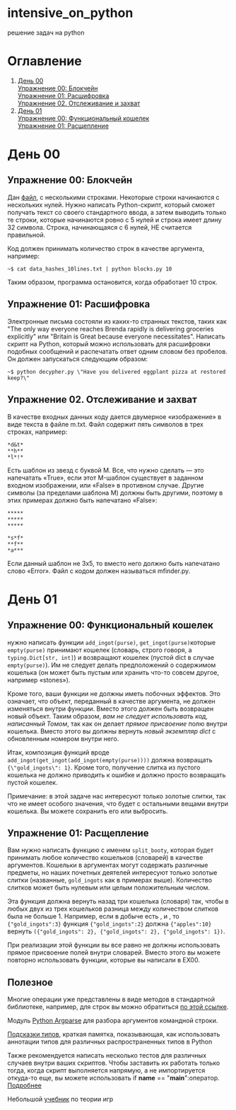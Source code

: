 # intensive_on_python
решение задач на python

# Оглавление
1. [День 00](#день-00) \
    [Упражнение 00: Блокчейн](#упражнение-00-блокчейн)\
    [Упражнение 01: Расшифровка](#упражнение-01-расшифровка)\
    [Упражнение 02. Отслеживание и захват](#упражнение-02-отслеживание-и-захват)
2. [День 01](#день-01)\
    [Упражнение 00: Функциональный кошелек](#упражнение-00-функциональный-кошелек)\
    [Упражнение 01: Расщепление](#упражнение-01-расщепление)

# День 00
## Упражнение 00: Блокчейн
Дан [файл](d00/data_hashes_10lines.txt), с несколькими строками. Некоторые строки начинаются с нескольких нулей. Нужно написать Python-скрипт, который сможет получать текст со своего стандартного ввода, а затем выводить только те строки, которые начинаются ровно с 5 нулей и строка имеет длину 32 символа. Строка, начинающаяся с 6 нулей, НЕ считается правильной.

Код должен принимать количество строк в качестве аргумента, например:
```
~$ cat data_hashes_10lines.txt | python blocks.py 10
```
Таким образом, программа остановится, когда обработает 10 строк. 

## Упражнение 01: Расшифровка
Электронные письма состояли из каких-то странных текстов, таких как "The only way everyone reaches Brenda rapidly is delivering groceries explicitly" или "Britain is Great because everyone necessitates". Написать скрипт на Python, который можно использовать для расшифровки подобных сообщений и распечатать ответ одним словом без пробелов. Он должен запускаться следующим образом:
```
~$ python decypher.py \"Have you delivered eggplant pizza at restored keep?\"
```

## Упражнение 02. Отслеживание и захват
В качестве входных данных коду дается двумерное «изображение» в виде текста в файле m.txt. Файл содержит пять символов в трех строках, например:
```
*d&t*
**h**
*l*!*
```
Есть шаблон из звезд с буквой M. Все, что нужно сделать — это напечатать «True», если этот M-шаблон существует в заданном входном изображении, или «False» в противном случае. Другие символы (за пределами шаблона M) должны быть другими, поэтому в этих примерах должно быть напечатано «False»:
```
*****
*****
*****
```
```
*s*f*
**f**
*a***
```
Если данный шаблон не 3x5, то вместо него должно быть напечатано слово «Error». Файл с кодом должен называться mfinder.py.

# День 01
## Упражнение 00: Функциональный кошелек
нужно написать функции `add_ingot(purse)`, `get_ingot(purse)`которые `empty(purse)` принимают кошелек (словарь, строго говоря, a `typing.Dict[str, int]`) и возвращают кошелек (пустой dict в случае `empty(purse)`). Им не следует делать предположений о содержимом кошелька (он может быть пустым или хранить что-то совсем другое, например «stones»).

Кроме того, ваши функции не должны иметь побочных эффектов. Это означает, что объект, переданный в качестве аргумента, не должен изменяться внутри функции. Вместо этого должен быть возвращен новый объект. Таким образом, *вам не следует использовать код, написанный Томом*, так как он делает *прямое присвоение* полю внутри кошелька. Вместо этого вы должны вернуть *новый экземпляр dict* с обновленным номером внутри него.

Итак, композиция функций вроде `add_ingot(get_ingot(add_ingot(empty(purse))))` должна возвращать `{\"gold_ingots\": 1}`. Кроме того, получение слитка из пустого кошелька не должно приводить к ошибке и должно просто возвращать пустой кошелек.

Примечание: в этой задаче нас интересуют только золотые слитки, так что не имеет особого значения, что будет с остальными вещами внутри кошелька. Вы можете сохранить его или выбросить.

## Упражнение 01: Расщепление
Вам нужно написать функцию с именем `split_booty`, которая будет принимать любое количество кошельков (словарей) в качестве аргументов. Кошельки в аргументах могут содержать различные предметы, но наших почетных деятелей интересуют только золотые слитки (названные, `gold_ingots` как в примерах выше). Количество слитков может быть нулевым или целым положительным числом.

Эта функция должна вернуть назад три кошелька (словаря) так, чтобы в любых двух из трех кошельков разница между количеством слитков была не больше 1. Например, если в добыче есть , и , то `{"gold_ingots":3}` функция `{"gold_ingots":2}` должна `{"apples":10}` вернуть `({"gold_ingots": 2}, {"gold_ingots": 2}, {"gold_ingots": 1})`.

При реализации этой функции вы все равно не должны использовать прямое присвоение полей внутри словарей. Вместо этого вы можете повторно использовать функции, которые вы написали в EX00.



## Полезное
Многие операции уже представлены в виде методов в стандартной библиотеке, например, для строк вы можно обратиться [по этой ссылке](<https://docs.python.org/3/library/stdtypes.html#text-sequence-type-str>).

Модуль [Python Argparse](<https://docs.python.org/3/howto/argparse.html>) для разбора аргументов командной строки. 

[Подсказки типов](<https://mypy.readthedocs.io/en/stable/cheat_sheet_py3.html>), краткая памятка, показывающая, как использовать аннотации типов для различных распространенных типов в Python

Также рекомендуется написать несколько тестов для различных случаев внутри ваших скриптов. Чтобы заставить их работать только тогда, когда скрипт выполняется напрямую, а не импортируется откуда-то еще, вы можете использовать if __name__ == \"__main__\":оператор. [Подробнее](<https://www.geeksforgeeks.org/what-does-the-if-__name__-__main__-do/>)

Небольшой [учебник](<https://ncase.me/trust/>) по теории игр
